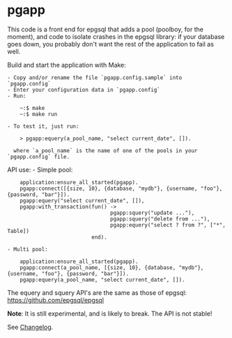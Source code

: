 pgapp
=====

This code is a front end for epgsql that adds a pool (poolboy, for the
moment), and code to isolate crashes in the epgsql library: if your
database goes down, you probably don't want the rest of the
application to fail as well.

Build and start the application with Make:

    - Copy and/or rename the file `pgapp.config.sample` into `pgapp.config`
    - Enter your configuration data in `pgapp.config`
    - Run:

        ~:$ make
        ~:$ make run

    - To test it, just run:

        > pgapp:equery(a_pool_name, "select current_date", []).

      where `a_pool_name` is the name of one of the pools in your `pgapp.config` file.

API use:
    - Simple pool:

        application:ensure_all_started(pgapp).
        pgapp:connect([{size, 10}, {database, "mydb"}, {username, "foo"}, {password, "bar"}]).
        pgapp:equery("select current_date", []),
        pgapp:with_transaction(fun() ->
                                     pgapp:squery("update ..."),
                                     pgapp:squery("delete from ..."),
                                     pgapp:equery("select ? from ?", ["*", Table])
                               end).

    - Multi pool:

        application:ensure_all_started(pgapp).
        pgapp:connect(a_pool_name, [{size, 10}, {database, "mydb"}, {username, "foo"}, {password, "bar"}]).
        pgapp:equery(a_pool_name, "select current_date", []).

The equery and squery API's are the same as those of epgsql: https://github.com/epgsql/epgsql

**Note**: It is still experimental, and is likely to break.  The API
is not stable!

See [Changelog](Changelog).

